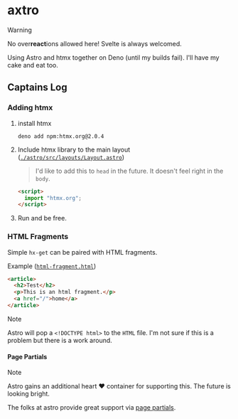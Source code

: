 # axtro

> [!warning]
> No over**react**ions allowed here! Svelte is always welcomed.

Using Astro and htmx together on Deno (until my builds fail). I'll have my cake and eat too.

## Captains Log

### Adding htmx

1. install htmx

   ```shell
   deno add npm:htmx.org@2.0.4
   ```

2. Include htmx library to the main layout ([`./astro/src/layouts/Layout.astro`](./astro/src/layouts/Layout.astro))

   > I'd like to add this to `head` in the future. It doesn't feel right in the `body`.

   ```html
   <script>
     import "htmx.org";
   </script>
   ```

3. Run and be free.

### HTML Fragments

Simple `hx-get` can be paired with HTML fragments.

Example ([`html-fragment.html`](./astro/src/pages/html-fragment.html))

```html
<article>
  <h2>Test</h2>
  <p>This is an html fragment.</p>
  <a href="/">home</a>
</article>
```

> [!note]
> Astro will pop a `<!DOCTYPE html>` to the `HTML` file. I'm not sure if this is a problem but there is a work around.

#### Page Partials

> [!NOTE]
> Astro gains an additional heart :heart: container for supporting this. The future is looking bright.

The folks at astro provide great support via [page partials](https://docs.astro.build/en/basics/astro-pages/#page-partials).

